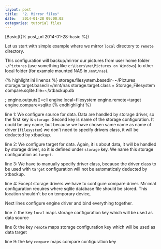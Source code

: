 ```yaml
---
layout: post
title:  "2. Mirror files"
date:   2014-01-28 09:00:02
categories: tutorial files
---
```


[Basic]({% post_url 2014-01-28-basic %})

Let us start with simple example where we mirror `local` directory to `remote` directory.

This configuration will backup/mirror our pictures from user home folder `~/Pictures` (use something like `c:\Users\me\Pictures on Windows`)
to other local folder (for example mounted NAS in `/mnt/nas`).

{% highlight ini linenos %}
storage.filesystem.basedir=~/Pictures
storage.target.basedir=/mnt/nas
storage.target.class = Storage_Filesystem
compare.sqlite.file=~/xtbackup.db

; engine.outputs[]=cli
engine.local=filesystem
engine.remote=target
engine.compare=sqlite
{% endhighlight %}

line 1: We configure source for data. Data are handled by storage driver, so the first key is `storage`. Second key is name of
the storage configuration. It could be any name, but because we have chosen same name as name of driver (`filesystem`) we don't need to specify
drivers class, it will be deducted by xtbackup.

line 2: We configure target for data. Again, it is about data, it will be handled by storage driver, so it is defined under `storage` key.
We name this storage configuration as `target`.

line 3: We have to manually specify driver class, because the driver class to be used with `target` configuration will not be automaticaly deducted by xtbackup.

line 4: Except storage drivers we have to configure compare driver. Minimal configuration requires where sqlite database file should be stored.
This location shouldn't be on temporary device,

Next lines configure engine driver and bind everything together.

line 7: the key `local` maps storage configuration key which will be used as data source

line 8: the key `remote` maps storage configuration key which will be used as data target

line 9: the key `compare` maps compare configuration key

